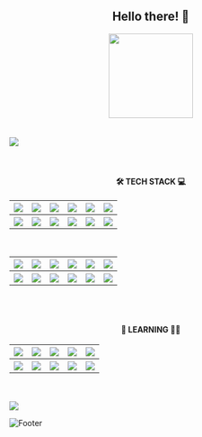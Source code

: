 <div style="min-width:50%; margin: auto; display: block; text-align:center;">
    <h2 style="text-align:center;">Hello there! 👋 </h2>
    <img style="width:150px;" src="https://imgur.com/GPVO4IP.gif">  
</div>

<br>
<br>

<img style="margin: auto; display: block; text-align:center;" src="https://spotify-github-profile.kittinanx.com/api/view?uid=collina.michel.23&cover_image=false&theme=default&show_offline=true&background_color=121212&interchange=false&bar_color=53b14f&bar_color_cover=false)](https://open.spotify.com/user/collina.michel.23">

<!-- [![spotify-github-profile](https://spotify-github-profile.kittinanx.com/api/view?uid=collina.michel.23&cover_image=false&theme=default&show_offline=true&background_color=121212&interchange=false&bar_color=53b14f&bar_color_cover=false)](https://open.spotify.com/user/collina.michel.23) -->

<br>
<br>

<h4 style="text-align:center;">🛠️ TECH STACK 💻 </h4>

<table style="min-width:50%; margin-left: auto; margin-right:auto;">
    <tr>
        <th><img src="https://img.shields.io/badge/Unity-000000?logo=unity&logoSize=auto"></th>
        <th><img src="https://img.shields.io/badge/Unreal-000000?logo=unrealengine&logoSize=auto"></th>
        <th><img src="https://img.shields.io/badge/GIT-000000?logo=GIT&logoSize=auto"></th>
        <th><img src="https://img.shields.io/badge/Github-000000?logo=github&logoSize=auto"></th>
        <th><img src="https://img.shields.io/badge/Gitlab-000000?logo=gitlab&logoSize=auto"></th>
        <th><img src="https://img.shields.io/badge/Arduino-000000?logo=arduino&logoSize=auto"></th>
    </tr>
    <tr>
        <th><img src="https://img.shields.io/badge/Vue.js-000000?logo=vuedotjs&logoSize=auto"></th>
        <th><img src="https://img.shields.io/badge/Node.js-000000?logo=nodedotjs&logoSize=auto"></th>
                <th><img src="https://img.shields.io/badge/Raspberry%20pi-000000?logo=raspberrypi&logoSize=auto"></th>
        <th><img src="https://img.shields.io/badge/processing-000000?logo=Processingfoundation&logoSize=auto"></th>
        <th><img src="https://img.shields.io/badge/OpenFrameworks-000000?logo=openframeworks&logoSize=auto"></th>
        <th><img src="https://img.shields.io/badge/blender-000000?logo=blender&logoSize=auto"></th>
    </tr>
</table>

<br>

<table style="min-width:50%; margin-left: auto; margin-right:auto;">
    <tr>
        <th><img src="https://skillicons.dev/icons?i=c"></th>
        <th><img src="https://skillicons.dev/icons?i=cpp"></th>
        <th><img src="https://skillicons.dev/icons?i=cs"></th>
        <th><img src="https://skillicons.dev/icons?i=dotnet"></th>
        <th><img src="https://skillicons.dev/icons?i=html"></th>
        <th><img src="https://skillicons.dev/icons?i=css"></th>
    </tr>
    <tr>
        <th><img src="https://skillicons.dev/icons?i=js"></th>
        <th><img src="https://skillicons.dev/icons?i=jquery"></th>
        <th><img src="https://skillicons.dev/icons?i=nodejs"></th>
        <th><img src="https://skillicons.dev/icons?i=php"></th>
        <th><img src="https://skillicons.dev/icons?i=py"></th>
        <th><img src="https://skillicons.dev/icons?i=java"></th>
    </tr>
</table>


<br>
<br>

<!-- [![TOOLS](https://skillicons.dev/icons?i=unity,unreal,git,githubactions,gitlab,arduino,raspberrypi,vue,nodejs,obsidian,processing,blender&perline=6)](https://skillicons.dev) -->

<!-- 
[![LANGUAGES&LIBRARY](https://skillicons.dev/icons?i=c,cpp,cs,dotnet,html,css,js,jquery,nodejs,php,py,java&perline=6)](https://skillicons.dev) -->


<h4 style="text-align:center;">📖 LEARNING ✍🏻</h4>



<table style="min-width:50%; margin-left: auto; margin-right:auto;">
    <tr>
        <th><img src="https://skillicons.dev/icons?i=graphql"></th>
        <th><img src="https://skillicons.dev/icons?i=discord"></th>
        <th><img src="https://skillicons.dev/icons?i=bots"></th>
        <th><img src="https://skillicons.dev/icons?i=go"></th>
        <th><img src="https://skillicons.dev/icons?i=flask"></th>
    </tr>
    <tr>
        <th><img src="https://skillicons.dev/icons?i=flutter"></th>
        <th><img src="https://skillicons.dev/icons?i=vercel"></th>
        <th><img src="https://skillicons.dev/icons?i=docker"></th>
        <th><img src="https://skillicons.dev/icons?i=kotlin"></th>
        <th><img src="https://skillicons.dev/icons?i=androidstudio"></th>
    </tr>
</table>


<br>
<br>


<img style="margin: auto; display: block; text-align:center;" src="https://wakatime.com/badge/user/6033a377-11f0-46e7-94b5-b18325b60e4e.svg?style=for-the-badge">


<!-- 

[![LEARNING](https://skillicons.dev/icons?i=graphql,discord,bots,go,flask,flutter,vercel,docker,kotlin,androidstudio&perline=5)](https://skillicons.dev)

[![wakatime](https://wakatime.com/badge/user/6033a377-11f0-46e7-94b5-b18325b60e4e.svg?style=for-the-badge)](https://wakatime.com/@6033a377-11f0-46e7-94b5-b18325b60e4e)
[![LANGUAGES&LIBRARY](https://skillicons.dev/icons?i=c,cpp,cs,dotnet,html,css,js,jquery,nodejs,md,php,py,java)](https://skillicons.dev)

![Static Badge](https://img.shields.io/badge/-000000?logo=c)
![Static Badge](https://img.shields.io/badge/-000000?logo=cplusplus&)
![Static Badge](https://img.shields.io/badge/%20%23-000000?logo=c)
![Static Badge](https://img.shields.io/badge/-000000?logo=dotnet&logoSize=auto&logoColor=FFF)
![Static Badge](https://img.shields.io/badge/-000000?logo=c)
![Static Badge](https://img.shields.io/badge/-000000?logo=c)
![Static Badge](https://img.shields.io/badge/-000000?logo=c)

![Static Badge](https://img.shields.io/badge/asd?style=flat&logo=cplusplus&logoSize=100&label=asd)

 -->


![Footer](https://capsule-render.vercel.app/api?type=waving&height=150&color=51bc4c&section=footer&textBg=false&stroke=000000&reversal=false)
